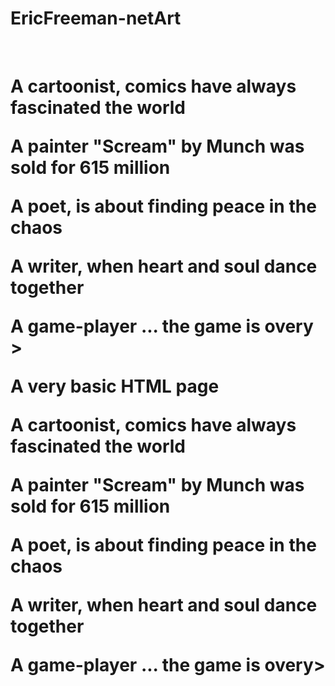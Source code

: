 # EricFreeman-netArt

<!DOCTYPE html>

<html lang="en">
<br>
<head Eric Freeman Website Net Art >
  <h1 eric Header 1>

<meta charset="UTF-8">

<title>My HTML Document</title>

<meta name="viewport" content="width=device-width,initial-scale=1">

</head>

<body An artist, unique imagination and an inexhaustible source

A cartoonist, comics have always fascinated the world

A painter "Scream" by Munch was sold for 615 million

A poet, is about finding peace in the chaos

A writer, when heart and soul dance together

A game-player ...  the game is overy >

<p>A very basic HTML page</p>

</body An artist, unique imagination and an inexhaustible source

A cartoonist, comics have always fascinated the world

A painter "Scream" by Munch was sold for 615 million

A poet, is about finding peace in the chaos

A writer, when heart and soul dance together

A game-player ...  the game is overy>

</html>
<a> 
<p>
  &nbsp;
  <b bold>
    <em italics>
